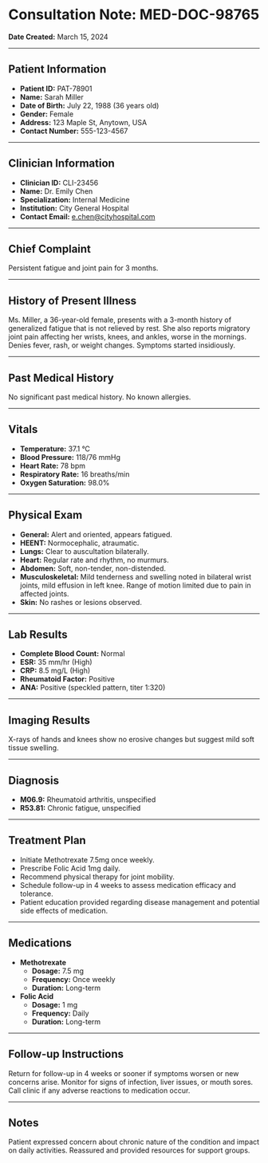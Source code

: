 # Consultation Note: MED-DOC-98765

**Date Created:** March 15, 2024

---

## Patient Information

*   **Patient ID:** PAT-78901
*   **Name:** Sarah Miller
*   **Date of Birth:** July 22, 1988 (36 years old)
*   **Gender:** Female
*   **Address:** 123 Maple St, Anytown, USA
*   **Contact Number:** 555-123-4567

---

## Clinician Information

*   **Clinician ID:** CLI-23456
*   **Name:** Dr. Emily Chen
*   **Specialization:** Internal Medicine
*   **Institution:** City General Hospital
*   **Contact Email:** e.chen@cityhospital.com

---

## Chief Complaint

Persistent fatigue and joint pain for 3 months.

---

## History of Present Illness

Ms. Miller, a 36-year-old female, presents with a 3-month history of generalized fatigue that is not relieved by rest. She also reports migratory joint pain affecting her wrists, knees, and ankles, worse in the mornings. Denies fever, rash, or weight changes. Symptoms started insidiously.

---

## Past Medical History

No significant past medical history. No known allergies.

---

## Vitals

*   **Temperature:** 37.1 °C
*   **Blood Pressure:** 118/76 mmHg
*   **Heart Rate:** 78 bpm
*   **Respiratory Rate:** 16 breaths/min
*   **Oxygen Saturation:** 98.0%

---

## Physical Exam

*   **General:** Alert and oriented, appears fatigued.
*   **HEENT:** Normocephalic, atraumatic.
*   **Lungs:** Clear to auscultation bilaterally.
*   **Heart:** Regular rate and rhythm, no murmurs.
*   **Abdomen:** Soft, non-tender, non-distended.
*   **Musculoskeletal:** Mild tenderness and swelling noted in bilateral wrist joints, mild effusion in left knee. Range of motion limited due to pain in affected joints.
*   **Skin:** No rashes or lesions observed.

---

## Lab Results

*   **Complete Blood Count:** Normal
*   **ESR:** 35 mm/hr (High)
*   **CRP:** 8.5 mg/L (High)
*   **Rheumatoid Factor:** Positive
*   **ANA:** Positive (speckled pattern, titer 1:320)

---

## Imaging Results

X-rays of hands and knees show no erosive changes but suggest mild soft tissue swelling.

---

## Diagnosis

*   **M06.9:** Rheumatoid arthritis, unspecified
*   **R53.81:** Chronic fatigue, unspecified

---

## Treatment Plan

*   Initiate Methotrexate 7.5mg once weekly.
*   Prescribe Folic Acid 1mg daily.
*   Recommend physical therapy for joint mobility.
*   Schedule follow-up in 4 weeks to assess medication efficacy and tolerance.
*   Patient education provided regarding disease management and potential side effects of medication.

---

## Medications

*   **Methotrexate**
    *   **Dosage:** 7.5 mg
    *   **Frequency:** Once weekly
    *   **Duration:** Long-term
*   **Folic Acid**
    *   **Dosage:** 1 mg
    *   **Frequency:** Daily
    *   **Duration:** Long-term

---

## Follow-up Instructions

Return for follow-up in 4 weeks or sooner if symptoms worsen or new concerns arise. Monitor for signs of infection, liver issues, or mouth sores. Call clinic if any adverse reactions to medication occur.

---

## Notes

Patient expressed concern about chronic nature of the condition and impact on daily activities. Reassured and provided resources for support groups.